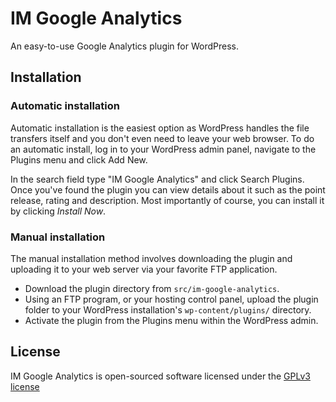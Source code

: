 # IM Google Analytics

An easy-to-use Google Analytics plugin for WordPress.

## Installation

### Automatic installation

Automatic installation is the easiest option as WordPress handles the file transfers itself and you don't even need to leave your web browser. To do an automatic install, log in to your WordPress admin panel, navigate to the Plugins menu and click Add New.

In the search field type "IM Google Analytics" and click Search Plugins. Once you've found the plugin you can view details about it such as the point release, rating and description. Most importantly of course, you can install it by clicking _Install Now_.

### Manual installation

The manual installation method involves downloading the plugin and uploading it to your web server via your favorite FTP application.

* Download the plugin directory from `src/im-google-analytics`.
* Using an FTP program, or your hosting control panel, upload the plugin folder to your WordPress installation's `wp-content/plugins/` directory.
* Activate the plugin from the Plugins menu within the WordPress admin.

## License

IM Google Analytics is open-sourced software licensed under the [GPLv3 license](https://www.gnu.org/licenses/gpl-3.0.html)
